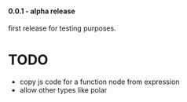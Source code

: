 #### 0.0.1 - alpha release

first release for testing purposes.

# TODO

- copy js code for a function node from expression
- allow other types like polar
